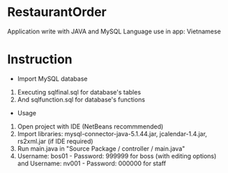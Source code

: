# RestaurantOrder
Application write with JAVA and MySQL
Language use in app: Vietnamese
# Instruction
* Import MySQL database
1. Executing sqlfinal.sql for database's tables 
2. And sqlfunction.sql for database's functions
* Usage
1. Open project with IDE (NetBeans recommmended)
2. Import libraries: mysql-connector-java-5.1.44.jar, jcalendar-1.4.jar, rs2xml.jar (if IDE required)
3. Run main.java in "Source Package / controller / main.java"
4. Username: bos01 - Password: 999999 for boss (with editing options) and Username: nv001 - Password: 000000 for staff
